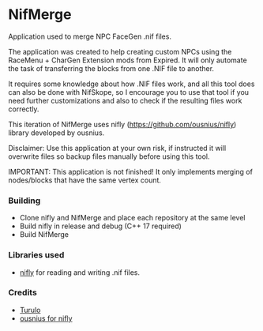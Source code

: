 # NifMerge
Application used to merge NPC FaceGen .nif files.

The application was created to help creating custom NPCs using the RaceMenu + CharGen Extension mods from Expired. It will only automate the task of transferring the blocks from one .NIF file to another.

It requires some knowledge about how .NIF files work, and all this tool does can also be done with NifSkope, so I encourage you to use that tool if you need further customizations and also to check if the resulting files work correctly.

This iteration of NifMerge uses nifly (https://github.com/ousnius/nifly) library developed by ousnius.

Disclaimer: Use this application at your own risk, if instructed it will overwrite files so backup files manually before using this tool.

IMPORTANT: This application is not finished! It only implements merging of nodes/blocks that have the same vertex count.

### Building
- Clone nifly and NifMerge and place each repository at the same level
- Build nifly in release and debug (C++ 17 required)
- Build NifMerge

### Libraries used
- [nifly](https://github.com/ousnius/nifly) for reading and writing .nif files.

### Credits
- [Turulo](https://github.com/TuruloM)
- [ousnius for nifly](https://github.com/ousnius)